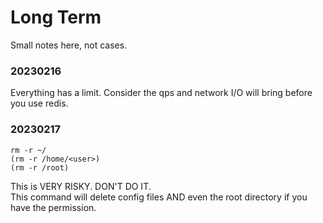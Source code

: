 # Long Term
Small notes here, not cases.
### 20230216
Everything has a limit. Consider the qps and network I/O will bring before you use redis.

### 20230217
```
rm -r ~/ 
(rm -r /home/<user>)
(rm -r /root)
```
This is VERY RISKY. DON'T DO IT.  
This command will delete config files AND even the root directory if you have the permission.